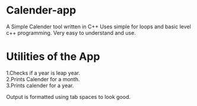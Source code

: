 # Calender-app

A Simple Calender tool written in C++
Uses simple for loops and basic level c++ programming.
Very easy to understand and use.

# Utilities of the App

  1.Checks if a year is leap year.<br/>
  2.Prints Calender for a month.  
  3.Prints calender for a year.
  
  
Output is formatted using tab spaces to look good.
